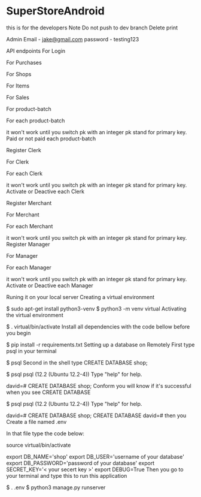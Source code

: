 # SuperStoreAndroid

this is for the developers
Note Do not push to dev branch Delete print

Admin
Email - jake@gmail.com password - testing123

API endpoints
For Login

For Purchases

For Shops

For Items

For Sales

For product-batch

For each product-batch

it won't work until you switch pk with an integer
pk stand for primary key.
Paid or not paid each product-batch

Register Clerk

For Clerk

For each Clerk

it won't work until you switch pk with an integer
pk stand for primary key.
Activate or Deactive each Clerk

Register Merchant

For Merchant

For each Merchant

it won't work until you switch pk with an integer
pk stand for primary key.
Register Manager

For Manager

For each Manager

it won't work until you switch pk with an integer
pk stand for primary key.
Activate or Deactive each Manager

Runing it on your local server
Creating a virtual environment


$ sudo apt-get install python3-venv
$ python3 -m venv virtual
Activating the virtual environment


$ . virtual/bin/activate
Install all dependencies with the code bellow before you begin

$ pip install -r requirements.txt
Setting up a database on Remotely
First type psql in your terminal

$ psql
Second in the shell type CREATE DATABASE shop;

$ psql
psql (12.2 (Ubuntu 12.2-4))
Type "help" for help.

david=# CREATE DATABASE shop;
Conform you will know if it's successful when you see CREATE DATABASE

$ psql
psql (12.2 (Ubuntu 12.2-4))
Type "help" for help.

david=# CREATE DATABASE shop;
CREATE DATABASE
david=#
then you
Create a file named .env

In that file type the code below:

source virtual/bin/activate

export DB_NAME='shop'
export DB_USER='username of your database'
export DB_PASSWORD='password of your database'
export SECRET_KEY='< your secert key >'
export DEBUG=True
Then you go to your terminal and type this to run this application

$ . .env
$ python3 manage.py runserver
